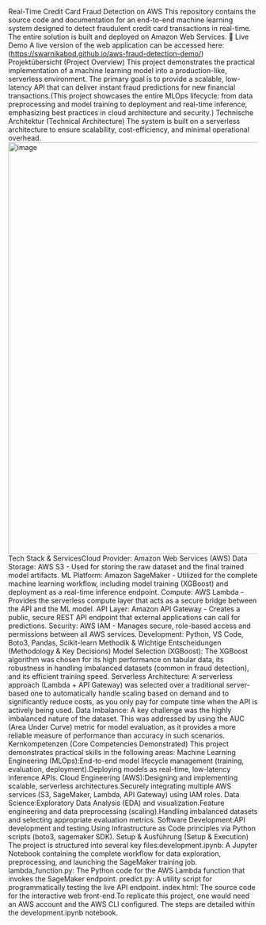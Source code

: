 Real-Time Credit Card Fraud Detection on AWS
This repository contains the source code and documentation for an end-to-end machine learning system designed to detect fraudulent credit card transactions in real-time. The entire solution is built and deployed on Amazon Web Services.
🔴 Live Demo
A live version of the web application can be accessed here:(https://swarnikabod.github.io/aws-fraud-detection-demo/)
Projektübersicht (Project Overview)
This project demonstrates the practical implementation of a machine learning model into a production-like, serverless environment. The primary goal is to provide a scalable, low-latency API that can deliver instant fraud predictions for new financial transactions.(This project showcases the entire MLOps lifecycle: from data preprocessing and model training to deployment and real-time inference, emphasizing best practices in cloud architecture and security.)
Technische Architektur (Technical Architecture)
The system is built on a serverless architecture to ensure scalability, cost-efficiency, and minimal operational overhead.<img width="1113" height="830" alt="image" src="https://github.com/user-attachments/assets/db06df33-feb0-4bbc-bd2f-a80d29ed684d" />
Tech Stack & ServicesCloud Provider: Amazon Web Services (AWS)
Data Storage: AWS S3 - Used for storing the raw dataset and the final trained model artifacts.
ML Platform: Amazon SageMaker - Utilized for the complete machine learning workflow, including model training (XGBoost) and deployment as a real-time inference endpoint.
Compute: AWS Lambda - Provides the serverless compute layer that acts as a secure bridge between the API and the ML model.
API Layer: Amazon API Gateway - Creates a public, secure REST API endpoint that external applications can call for predictions.
Security: AWS IAM - Manages secure, role-based access and permissions between all AWS services.
Development: Python, VS Code, Boto3, Pandas, Scikit-learn
Methodik & Wichtige Entscheidungen (Methodology & Key Decisions)
Model Selection (XGBoost): The XGBoost algorithm was chosen for its high performance on tabular data, its robustness in handling imbalanced datasets (common in fraud detection), and its efficient training speed.
Serverless Architecture: A serverless approach (Lambda + API Gateway) was selected over a traditional server-based one to automatically handle scaling based on demand and to significantly reduce costs, as you only pay for compute time when the API is actively being used.
Data Imbalance: A key challenge was the highly imbalanced nature of the dataset. This was addressed by using the AUC (Area Under Curve) metric for model evaluation, as it provides a more reliable measure of performance than accuracy in such scenarios.
Kernkompetenzen (Core Competencies Demonstrated)
This project demonstrates practical skills in the following areas:
Machine Learning Engineering (MLOps):End-to-end model lifecycle management (training, evaluation, deployment).Deploying models as real-time, low-latency inference APIs.
Cloud Engineering (AWS):Designing and implementing scalable, serverless architectures.Securely integrating multiple AWS services (S3, SageMaker, Lambda, API Gateway) using IAM roles.
Data Science:Exploratory Data Analysis (EDA) and visualization.Feature engineering and data preprocessing (scaling).Handling imbalanced datasets and selecting appropriate evaluation metrics.
Software Development:API development and testing.Using Infrastructure as Code principles via Python scripts (boto3, sagemaker SDK).
Setup & Ausführung (Setup & Execution)
The project is structured into several key files:development.ipynb: A Jupyter Notebook containing the complete workflow for data exploration, preprocessing, and launching the SageMaker training job.
lambda_function.py: The Python code for the AWS Lambda function that invokes the SageMaker endpoint.
predict.py: A utility script for programmatically testing the live API endpoint.
index.html: The source code for the interactive web front-end.To replicate this project, one would need an AWS account and the AWS CLI configured. The steps are detailed within the development.ipynb notebook.
